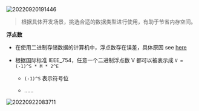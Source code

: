 
![20220920191446](https://aliyun-oss-lpj.oss-cn-qingdao.aliyuncs.com/images/by-clipboard/20220920191446.png)

> 根据具体开发场景，挑选合适的数据类型进行使用，有助于节省内存空间。

**浮点数**

- 在使用二进制存储数据的计算机中，浮点数存在误差，具体原因 see [here](https://liupj.top/2021/08/31/01)

- 根据国际标准 IEEE_754，任意一个二进制浮点数 V 都可以被表示成 `V = (-1)^S * M * 2^E`

    - `(-1)^S` 表示符号位

    - ......

![20220922083711](https://aliyun-oss-lpj.oss-cn-qingdao.aliyuncs.com/images/by-clipboard/20220922083711.png)



